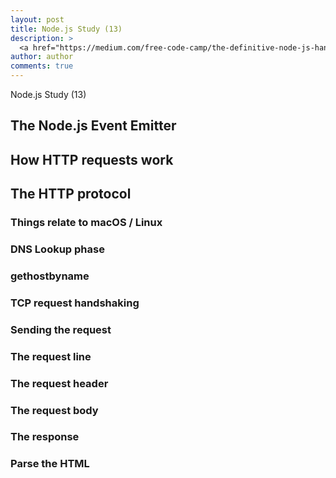 ```yaml
---
layout: post
title: Node.js Study (13)
description: >
  <a href="https://medium.com/free-code-camp/the-definitive-node-js-handbook-6912378afc6e">학습자료링크</a>
author: author
comments: true
---
```

Node.js Study (13)

## The Node.js Event Emitter

## How HTTP requests work

## The HTTP protocol

### Things relate to macOS / Linux

### DNS Lookup phase

### gethostbyname

### TCP request handshaking

### Sending the request

### The request line

### The request header

### The request body

### The response

### Parse the HTML
